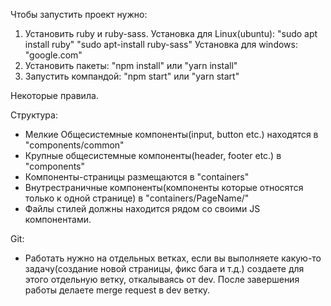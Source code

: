 Чтобы запустить проект нужно:
1) Установить ruby и ruby-sass.
    Установка для Linux(ubuntu):
        "sudo apt install ruby"
        "sudo apt-install ruby-sass"
    Установка для windows:
        "google.com"
2) Установить пакеты:
    "npm install"
    или
    "yarn install"
3) Запустить компандой:
    "npm start"
    или
    "yarn start"


Некоторые правила.

Структура:
- Мелкие Общесистемные компоненты(input, button etc.) находятся в "components/common"
- Крупные общесистемные компоненты(header, footer etc.) в "components"
- Компоненты-страницы размещаются в "containers"
- Внутрестраничные компоненты(компоненты которые относятся только к одной странице) в "containers/PageName/"
- Файлы стилей должны находится рядом со своими JS компонентами.

Git:
- Работать нужно на отдельных ветках, если вы выполняете какую-то задачу(создание новой страницы, фикс бага и т.д.)
  создаете для этого отдельную ветку, откалываясь от dev. После завершения работы делаете merge request в dev ветку.
